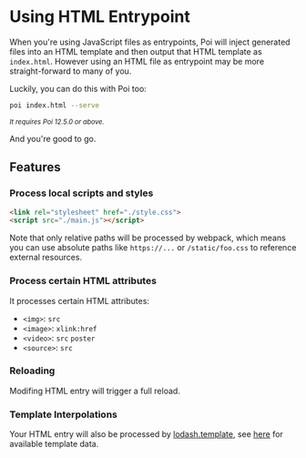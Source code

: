 # Using HTML Entrypoint

When you're using JavaScript files as entrypoints, Poi will inject generated files into an HTML template and then output that HTML template as `index.html`. However using an HTML file as entrypoint may be more straight-forward to many of you.

Luckily, you can do this with Poi too:

```bash
poi index.html --serve
```

<small>*It requires Poi 12.5.0 or above.*</small>

And you're good to go. 

<!--inject:start-->
## Features

### Process local scripts and styles

```html
<link rel="stylesheet" href="./style.css">
<script src="./main.js"></script>
```

Note that only relative paths will be processed by webpack, which means you can use absolute paths like `https://...` or `/static/foo.css` to reference external resources.

### Process certain HTML attributes

It processes certain HTML attributes:

- `<img>`: `src`
- `<image>`: `xlink:href`
- `<video>`: `src` `poster`
- `<source>`: `src`

### Reloading

Modifing HTML entry will trigger a full reload.

### Template Interpolations

Your HTML entry will also be processed by [lodash.template](https://lodash.com/docs/4.17.11#template), see [here](https://poi.js.org/guide/custom-html-template.html#template-data) for available template data.


<!--inject:end-->
  
